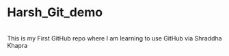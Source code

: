 # Harsh_Git_demo
<br>
This is my First GitHub repo where I am learning to use GitHub via Shraddha Khapra 
